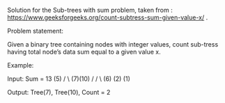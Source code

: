 Solution for the Sub-trees with sum problem, taken from : https://www.geeksforgeeks.org/count-subtress-sum-given-value-x/ .

Problem statement:

Given a binary tree containing nodes with integer values, count sub-tress having total node’s data sum 
equal to a given value x.

Example:

Input: Sum = 13 
      (5) 
      / \ 
    (7)(10) 
    /   / \ 
 (6)  (2) (1) 
 
 Output: Tree(7), Tree(10), Count = 2

